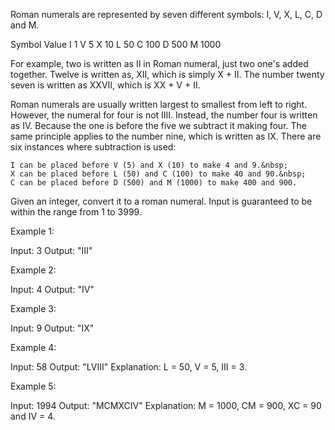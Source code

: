 Roman numerals are represented by seven different symbols:&nbsp;I, V, X, L, C, D and M.


Symbol       Value
I             1
V             5
X             10
L             50
C             100
D             500
M             1000

For example,&nbsp;two is written as II&nbsp;in Roman numeral, just two one&#39;s added together. Twelve is written as, XII, which is simply X + II. The number twenty seven is written as XXVII, which is XX + V + II.

Roman numerals are usually written largest to smallest from left to right. However, the numeral for four is not IIII. Instead, the number four is written as IV. Because the one is before the five we subtract it making four. The same principle applies to the number nine, which is written as IX. There are six instances where subtraction is used:


	I can be placed before V (5) and X (10) to make 4 and 9.&nbsp;
	X can be placed before L (50) and C (100) to make 40 and 90.&nbsp;
	C can be placed before D (500) and M (1000) to make 400 and 900.


Given an integer, convert it to a roman numeral. Input is guaranteed to be within the range from 1 to 3999.

Example 1:


Input:&nbsp;3
Output: &quot;III&quot;

Example 2:


Input:&nbsp;4
Output: &quot;IV&quot;

Example 3:


Input:&nbsp;9
Output: &quot;IX&quot;

Example 4:


Input:&nbsp;58
Output: &quot;LVIII&quot;
Explanation: L = 50, V = 5, III = 3.


Example 5:


Input:&nbsp;1994
Output: &quot;MCMXCIV&quot;
Explanation: M = 1000, CM = 900, XC = 90 and IV = 4.
